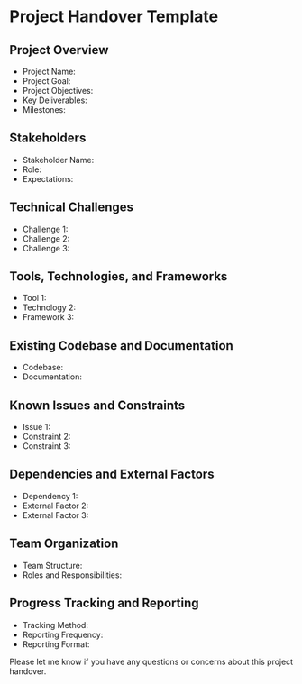 # Project Handover Template

## Project Overview
- Project Name: 
- Project Goal: 
- Project Objectives: 
- Key Deliverables: 
- Milestones: 

## Stakeholders
- Stakeholder Name: 
- Role: 
- Expectations: 

## Technical Challenges
- Challenge 1: 
- Challenge 2: 
- Challenge 3: 

## Tools, Technologies, and Frameworks
- Tool 1: 
- Technology 2: 
- Framework 3: 

## Existing Codebase and Documentation
- Codebase: 
- Documentation: 

## Known Issues and Constraints
- Issue 1: 
- Constraint 2: 
- Constraint 3: 

## Dependencies and External Factors
- Dependency 1: 
- External Factor 2: 
- External Factor 3: 

## Team Organization
- Team Structure: 
- Roles and Responsibilities: 

## Progress Tracking and Reporting
- Tracking Method: 
- Reporting Frequency: 
- Reporting Format: 

Please let me know if you have any questions or concerns about this project handover.
